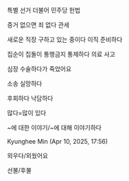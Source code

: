 
특별 선거
더불어 민주당
헌법

증거 없으면 죄 없다
관세

새로운 직장 구하고 있는 중이다
이직 준비하다

집순이 집돌이
통행금지
통제하다
의료 사고

심장 수술하다가 죽었어요

소송
실망하다

후회하다
낙담하다

많다=많이 있다

~에 대한 이야기/~에 대해 이야기하다

Kyunghee Min (Apr 10, 2025, 17:56)

외우다/외웠어요

선불/후불